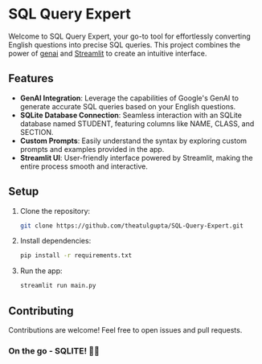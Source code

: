 # SQL Query Expert

Welcome to SQL Query Expert, your go-to tool for effortlessly converting English questions into precise SQL queries. This project combines the power of [genai](https://github.com/google/genai) and [Streamlit](https://github.com/streamlit/streamlit) to create an intuitive interface.

## Features

- **GenAI Integration**: Leverage the capabilities of Google's GenAI to generate accurate SQL queries based on your English questions.
- **SQLite Database Connection**: Seamless interaction with an SQLite database named STUDENT, featuring columns like NAME, CLASS, and SECTION.
- **Custom Prompts**: Easily understand the syntax by exploring custom prompts and examples provided in the app.
- **Streamlit UI**: User-friendly interface powered by Streamlit, making the entire process smooth and interactive.

## Setup

1. Clone the repository:

   ```bash
   git clone https://github.com/theatulgupta/SQL-Query-Expert.git
   ```

2. Install dependencies:
   ```bash
   pip install -r requirements.txt
   ```
3. Run the app:
   ```bash
   streamlit run main.py
   ```

## Contributing

Contributions are welcome! Feel free to open issues and pull requests.

### On the go - SQLITE! 🚀✨
